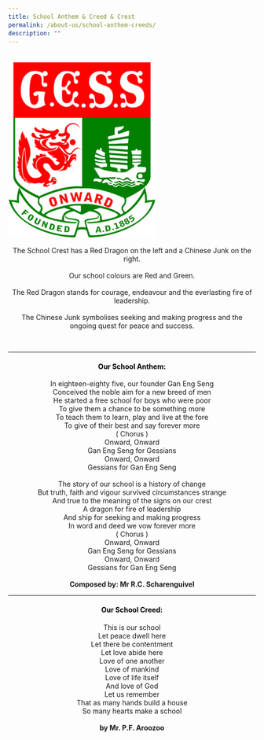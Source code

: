 ```yaml
---
title: School Anthem & Creed & Crest
permalink: /about-us/school-anthem-creeds/
description: ""
---
```

<br>
<img src="/images/cropped-GESS_Crest.jpeg" 
         style="width:300px"
	/>
<br>

<p style="text-align:center;">The School Crest has a Red Dragon on the left and a Chinese Junk on the right.<br><br>Our school colours are Red and Green.<br><br>The Red Dragon stands for courage, endeavour and the everlasting fire of leadership.<br><br>The Chinese Junk symbolises seeking and making progress and the ongoing quest for peace and success.<br></p>

<br>

----

<h4 style="color:black" align="center">Our School Anthem:</h4>


<p style="text-align:center;">In eighteen-eighty five, our founder Gan Eng Seng<br>Conceived the noble aim for a new breed of men<br>He started a free school for boys who were poor<br>To give them a chance to be something more<br>To teach them to learn, play and live at the fore<br>To give of their best and say forever more<br>( Chorus )<br>Onward, Onward<br>Gan Eng Seng for Gessians<br>Onward, Onward<br>Gessians for Gan Eng Seng<br><br>The story of our school is a history of change<br>But truth, faith and vigour survived circumstances strange<br>And true to the meaning of the signs on our crest<br>A dragon for fire of leadership<br>And ship for seeking and making progress<br>In word and deed we vow forever more<br>( Chorus )<br>Onward, Onward<br>Gan Eng Seng for Gessians<br>Onward, Onward<br>Gessians for Gan Eng Seng<br><br><strong>Composed by: Mr R.C. Scharenguivel</strong></p>

----

<h4 style="color:black" align="center">Our School Creed:
</h4>

<p style="text-align:center;">This is our school<br>Let peace dwell here<br>Let there be contentment<br>Let love abide here<br>Love of one another<br>Love of mankind<br>Love of life itself<br>And love of God<br>Let us remember<br>That as many hands build a house<br>So many hearts make a school<br><br><strong>by Mr. P.F. Aroozoo</strong><br></p>